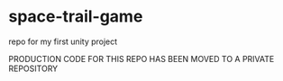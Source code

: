 # space-trail-game
repo for my first unity project

PRODUCTION CODE FOR THIS REPO HAS BEEN MOVED TO A PRIVATE REPOSITORY
